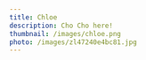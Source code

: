 ```yaml
---
title: Chloe
description: Cho Cho here!
thumbnail: /images/chloe.png
photo: /images/zl47240e4bc81.jpg
---
```

